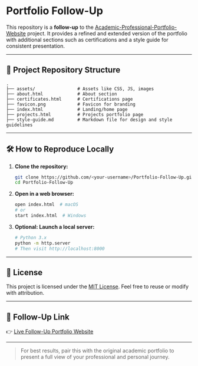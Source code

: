 # Portfolio Follow-Up

This repository is a **follow-up** to the [Academic-Professional-Portfolio-Website](https://github.com/yerragondu/Academic-Professional-Portfolio-Website) project. It provides a refined and extended version of the portfolio with additional sections such as certifications and a style guide for consistent presentation.

---

## 📁 Project Repository Structure

```
.
├── assets/                # Assets like CSS, JS, images
├── about.html             # About section
├── certificates.html      # Certifications page
├── favicon.png            # Favicon for branding
├── index.html             # Landing/home page
├── projects.html          # Projects portfolio page
├── style-guide.md         # Markdown file for design and style guidelines
```

---

## 🛠️ How to Reproduce Locally

1. **Clone the repository:**
   ```bash
   git clone https://github.com/<your-username>/Portfolio-Follow-Up.git
   cd Portfolio-Follow-Up
   ```

2. **Open in a web browser:**
   ```bash
   open index.html  # macOS
   # or
   start index.html  # Windows
   ```

3. **Optional: Launch a local server:**
   ```bash
   # Python 3.x
   python -m http.server
   # Then visit http://localhost:8000
   ```

---

## 📄 License

This project is licensed under the [MIT License](LICENSE). Feel free to reuse or modify with attribution.

---

## 🔗 Follow-Up Link

👉 [Live Follow-Up Portfolio Website](https://<your-github-username>.github.io/Portfolio-Follow-Up)

---

> For best results, pair this with the original academic portfolio to present a full view of your professional and personal journey.
